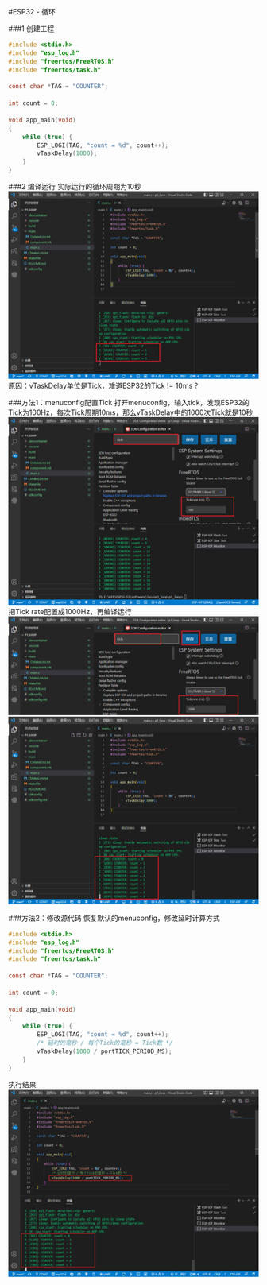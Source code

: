 #ESP32 - 循环

###1 创建工程
```c
#include <stdio.h>
#include "esp_log.h"
#include "freertos/FreeRTOS.h"
#include "freertos/task.h"

const char *TAG = "COUNTER";

int count = 0;

void app_main(void)
{
    while (true) {
        ESP_LOGI(TAG, "count = %d", count++);
        vTaskDelay(1000);
    }
}
```
###2 编译运行
实际运行的循环周期为10秒
![实际延时了10秒](picture/esp32-loop-delay-10s.png)
原因：vTaskDelay单位是Tick，难道ESP32的Tick != 10ms ?

###方法1：menuconfig配置Tick
打开menuconfig，输入tick，发现ESP32的Tick为100Hz，每次Tick周期10ms，那么vTaskDelay中的1000次Tick就是10秒
![默认Tick](picture/esp32-menuconfig-tick.png)
把Tick rate配置成1000Hz，再编译运行
![Tick 1000Hz](picture/esp32-menuconfig-tick-1000hz.png)
![Tick 1000Hz](picture/esp32-menuconfig-tick-1000hz-result.png)

###方法2：修改源代码
恢复默认的menuconfig，修改延时计算方式
```c
#include <stdio.h>
#include "esp_log.h"
#include "freertos/FreeRTOS.h"
#include "freertos/task.h"

const char *TAG = "COUNTER";

int count = 0;

void app_main(void)
{
    while (true) {
        ESP_LOGI(TAG, "count = %d", count++);
        /* 延时的毫秒 / 每个Tick的毫秒 = Tick数 */
        vTaskDelay(1000 / portTICK_PERIOD_MS);
    }
}
```
执行结果
![Tick 1000Hz](picture/esp32-menuconfig-tick-100hz-result.png)